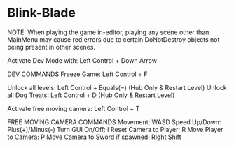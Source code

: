 # Blink-Blade

NOTE: When playing the game in-editor, playing any scene other than MainMenu may cause red errors due to certain DoNotDestroy objects not being present in other scenes.

Activate Dev Mode with: Left Control + Down Arrow

DEV COMMANDS
Freeze Game: Left Control + F

Unlock all levels: Left Control + Equals(=) (Hub Only & Restart Level)
Unlock all Dog Treats: Left Control + D (Hub Only & Restart Level)


Activate free moving camera: Left Control + T

FREE MOVING CAMERA COMMANDS
Movement: WASD
Speed Up/Down: Plus(+)/Minus(-)
Turn GUI On/Off: I
Reset Camera to Player: R
Move Player to Camera: P
Move Camera to Sword if spawned: Right Shift
